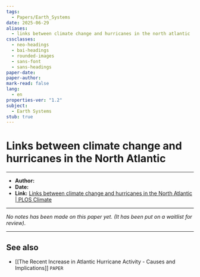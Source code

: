 ```yaml
---
tags:
  - Papers/Earth_Systems
date: 2025-06-29
aliases:
  - links between climate change and hurricanes in the north atlantic
cssclasses:
  - neo-headings
  - bai-headings
  - rounded-images
  - sans-font
  - sans-headings
paper-date: 
paper-author: 
mark-read: false
lang:
  - en
properties-ver: "1.2"
subject:
  - Earth Systems
stub: true
---
```

# Links between climate change and hurricanes in the North Atlantic

***

- **Author:**
- **Date:** 
- **Link:** [Links between climate change and hurricanes in the North Atlantic \| PLOS Climate](https://journals.plos.org/climate/article?id=10.1371/journal.pclm.0000186)

***

*No notes has been made on this paper yet. (It has been put on a waitlist for review).*

***
## See also
- [[The Recent Increase in Atlantic Hurricane Activity - Causes and Implications]] `PAPER`